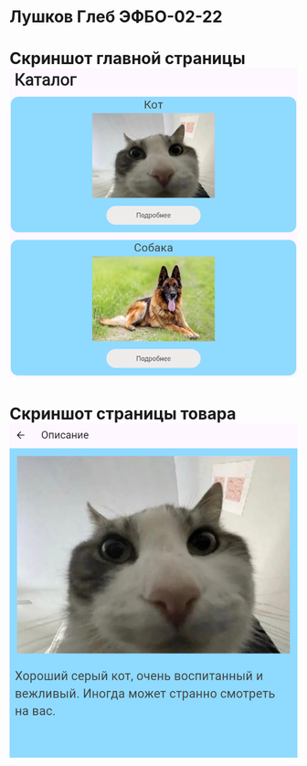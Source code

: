 # Лушков Глеб ЭФБО-02-22

# Скриншот главной страницы ![alt text](image.png)

# Скриншот страницы товара ![alt text](image-1.png)
